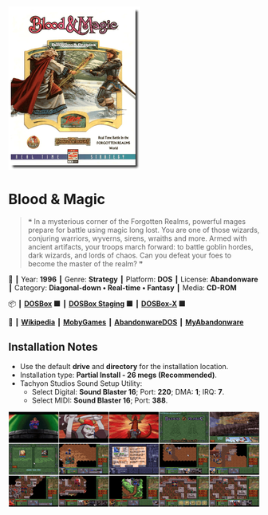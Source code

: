 ![](Thumbnail.png 'application-thumbnail')

# Blood & Magic

> ❝ In a mysterious corner of the Forgotten Realms, powerful mages prepare for battle using magic long lost. You are one of those wizards, conjuring warriors, wyverns, sirens, wraiths and more. Armed with ancient artifacts, your troops march forward: to battle goblin hordes, dark wizards, and lords of chaos. Can you defeat your foes to become the master of the realm? ❞
>

📌 ┃ Year: **1996** ┃ Genre: **Strategy** ┃ Platform: **DOS** ┃ License: **Abandonware** ┃ Category: **Diagonal-down • Real-time • Fantasy** ┃ Media: **CD-ROM** 

📦 ┃ **[DOSBox](https://www.dosbox.com/) 🟩** ┃ **[DOSBox Staging](https://dosbox-staging.github.io/) 🟩** ┃ **[DOSBox-X](https://dosbox-x.com/) 🟩** 

📎 ┃ **[Wikipedia](https://en.wikipedia.org/wiki/Blood_%26_Magic)** ┃ **[MobyGames](https://www.mobygames.com/game/919/blood-magic/)** ┃ **[AbandonwareDOS](https://www.abandonwaredos.com/abandonware-game.php?abandonware=Blood+%26amp%3B+Magic&gid=3174)** ┃ **[MyAbandonware](https://www.myabandonware.com/game/blood-magic-48g)** 

## Installation Notes
- Use the default **drive** and **directory** for the installation location.
- Installation type: **Partial Install - 26 megs (Recommended)**.
- Tachyon Studios Sound Setup Utility:
  - Select Digital: **Sound Blaster 16**; Port: **220**; DMA: **1**; IRQ: **7**.
  - Select MIDI: **Sound Blaster 16**; Port: **388**.

![](Montage.png 'Blood & Magic')

